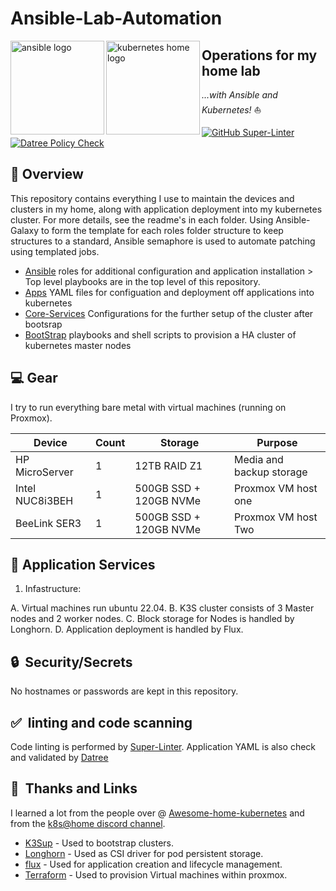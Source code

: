 # Ansible-Lab-Automation

 <p align="left">
   <img src="https://i.imgur.com/4l9bHvG.png" alt="ansible logo" width="150" align="left" />
   <img src="https://i.imgur.com/EXNTJnA.png" alt="kubernetes home logo" width="150" align="left" />
</p>

## Operations for my home lab

_...with Ansible and Kubernetes!_ :sailboat:

[![GitHub Super-Linter](https://github.com/John-Limb/Ansible-Lab-Automation/workflows/Lint%20Code%20Base/badge.svg)](https://github.com/marketplace/actions/super-linter)
[![Datree Policy Check](https://github.com/John-Limb/Ansible-Lab-Automation/actions/workflows/datree.yml/badge.svg)](https://github.com/marketplace/actions/datree-cli)

## :closed_book: Overview

This repository contains everything I use to maintain the devices and clusters in my home, along with application deployment into my kubernetes cluster. For more
details, see the readme's in each folder.
Using Ansible-Galaxy to form the template for each roles folder structure to keep structures to a standard, Ansible semaphore is used to automate patching using templated jobs.

* [Ansible](roles/) roles for additional configuration and application installation > Top level playbooks are in the top level of this repository.
* [Apps](Apps/) YAML files for configuation and deployment off applications into kubernetes
* [Core-Services](roles/core-services/) Configurations for the further setup of the cluster after bootsrap
* [BootStrap](roles/k3s-boostrap/) playbooks and shell scripts to provision a HA cluster of kubernetes master nodes

## :computer: Gear  

I try to run everything bare metal with virtual machines (running on Proxmox).

| Device                  | Count | Storage                  | Purpose                                      |
|-------------------------|-------|--------------------------|----------------------------------------------|
| HP MicroServer          | 1     | 12TB RAID Z1             | Media and backup storage                     |
| Intel NUC8i3BEH         | 1     | 500GB SSD + 120GB NVMe   | Proxmox VM host one                          |
| BeeLink SER3            | 1     | 500GB SSD + 120GB NVMe   | Proxmox VM host Two                          |

## :open_file_folder: Application Services

1. Infastructure:

A. Virtual machines run ubuntu 22.04.
B. K3S cluster consists of 3 Master nodes and 2 worker nodes.
C. Block storage for Nodes is handled by Longhorn.
D. Application deployment is handled by Flux.

## :lock:&nbsp; Security/Secrets

No hostnames or passwords are kept in this repository.

## :white_check_mark:&nbsp; linting and code scanning

Code linting is performed by [Super-Linter](https://github.com/github/super-linter).
Application YAML is also check and validated by [Datree](https://github.com/marketplace/actions/datree-cli)

## :handshake:&nbsp; Thanks and Links

I learned a lot from the people over @
[Awesome-home-kubernetes](https://github.com/k8s-at-home/awesome-home-kubernetes)
and from the [k8s@home discord channel](https://discord.gg/DNCynrJ).

* [K3Sup](https://github.com/alexellis/k3sup) - Used to bootstrap clusters.
* [Longhorn](https://longhorn.io/) - Used as CSI driver for pod persistent storage.
* [flux](https://fluxcd.io/) - Used for application creation and lifecycle management.
* [Terraform](https://www.terraform.io/) - Used to provision Virtual machines within proxmox.
